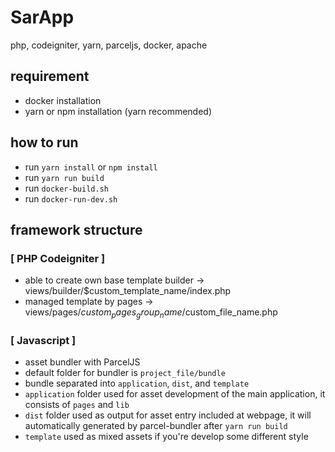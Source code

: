 # SarApp
php, codeigniter, yarn, parceljs, docker, apache

## requirement
- docker installation
- yarn or npm installation (yarn recommended)

## how to run
- run `yarn install` or `npm install`
- run `yarn run build`
- run `docker-build.sh`
- run `docker-run-dev.sh`

## framework structure

### [ PHP Codeigniter ]
- able to create own base template builder -> views/builder/$custom_template_name/index.php
- managed template by pages -> views/pages/$custom_pages_group_name/$custom_file_name.php

### [ Javascript ]
- asset bundler with ParcelJS
- default folder for bundler is `project_file/bundle`
- bundle separated into `application`, `dist`, and `template`
- `application` folder used for asset development of the main application, it consists of `pages` and `lib`
- `dist` folder used as output for asset entry included at webpage, it will automatically generated by parcel-bundler after `yarn run build`
- `template` used as mixed assets if you're develop some different style
